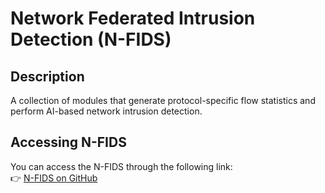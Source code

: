 # Network Federated Intrusion Detection (N-FIDS)

## Description
A collection of modules that generate protocol-specific flow statistics and perform AI-based network intrusion detection.

##
##  Accessing N-FIDS 

You can access the N-FIDS  through the following link:  
👉 [N-FIDS on GitHub](https://github.com/Metamind-Innovations/ai4fids)

